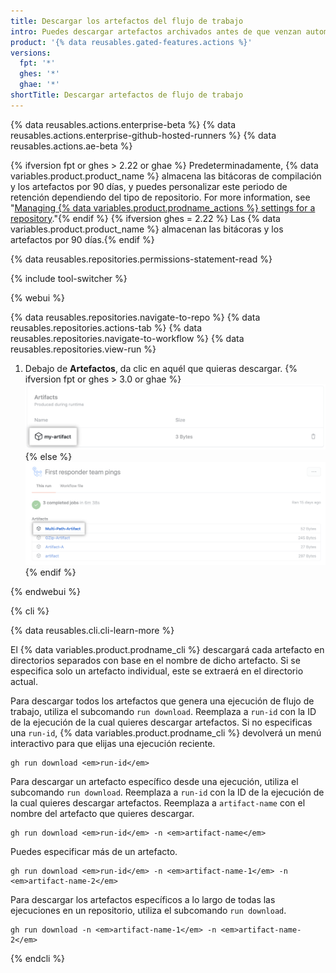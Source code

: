 ```yaml
---
title: Descargar los artefactos del flujo de trabajo
intro: Puedes descargar artefactos archivados antes de que venzan automáticamente.
product: '{% data reusables.gated-features.actions %}'
versions:
  fpt: '*'
  ghes: '*'
  ghae: '*'
shortTitle: Descargar artefactos de flujo de trabajo
---
```


{% data reusables.actions.enterprise-beta %}
{% data reusables.actions.enterprise-github-hosted-runners %}
{% data reusables.actions.ae-beta %}

{% ifversion fpt or ghes > 2.22 or ghae %} Predeterminadamente, {% data variables.product.product_name %} almacena las bitácoras de compilación y los artefactos por 90 días, y puedes personalizar este periodo de retención dependiendo del tipo de repositorio. For more information, see "[Managing {% data variables.product.prodname_actions %} settings for a repository](/repositories/managing-your-repositorys-settings-and-features/enabling-features-for-your-repository/managing-github-actions-settings-for-a-repository#configuring-the-retention-period-for-github-actions-artifacts-and-logs-in-your-repository)."{% endif %}
{% ifversion ghes = 2.22 %} Las {% data variables.product.product_name %} almacenan las bitácoras y los artefactos por 90 días.{% endif %}

{% data reusables.repositories.permissions-statement-read %}

{% include tool-switcher %}

{% webui %}

{% data reusables.repositories.navigate-to-repo %}
{% data reusables.repositories.actions-tab %}
{% data reusables.repositories.navigate-to-workflow %}
{% data reusables.repositories.view-run %}
1. Debajo de **Artefactos**, da clic en aquél que quieras descargar.
    {% ifversion fpt or ghes > 3.0 or ghae %}
    ![Menú desplegable Download artifact (Descargar artefacto)](/assets/images/help/repository/artifact-drop-down-updated.png)
    {% else %}
    ![Menú desplegable Download artifact (Descargar artefacto)](/assets/images/help/repository/artifact-drop-down.png)
    {% endif %}

{% endwebui %}

{% cli %}

{% data reusables.cli.cli-learn-more %}

El {% data variables.product.prodname_cli %} descargará cada artefacto en directorios separados con base en el nombre de dicho artefacto. Si se especifica solo un artefacto individual, este se extraerá en el directorio actual.

Para descargar todos los artefactos que genera una ejecución de flujo de trabajo, utiliza el subcomando `run download`. Reemplaza a `run-id` con la ID de la ejecución de la cual quieres descargar artefactos. Si no especificas una `run-id`, {% data variables.product.prodname_cli %} devolverá un menú interactivo para que elijas una ejecución reciente.

```shell
gh run download <em>run-id</em>
```

Para descargar un artefacto específico desde una ejecución, utiliza el subcomando `run download`. Reemplaza a `run-id` con la ID de la ejecución de la cual quieres descargar artefactos. Reemplaza a `artifact-name` con el nombre del artefacto que quieres descargar.

```shell
gh run download <em>run-id</em> -n <em>artifact-name</em>
```

Puedes especificar más de un artefacto.

```shell
gh run download <em>run-id</em> -n <em>artifact-name-1</em> -n <em>artifact-name-2</em>
```

Para descargar los artefactos específicos a lo largo de todas las ejecuciones en un repositorio, utiliza el subcomando `run download`.

```shell
gh run download -n <em>artifact-name-1</em> -n <em>artifact-name-2</em>
```

{% endcli %}
